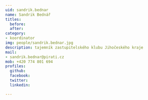 ```yaml
---
uid: sandrik.bednar
name: Sandrik Bednář
titles:
  before:
  after:
category:
- koordinator
img: people/sandrik.bednar.jpg
description: tajemník zastupitelského klubu Jihočeského kraje
mail:
- sandrik.bednar@pirati.cz
mob: +420 774 801 694
profiles:
  github:
  facebook:				
  twitter:
  linkedin:

---
```

